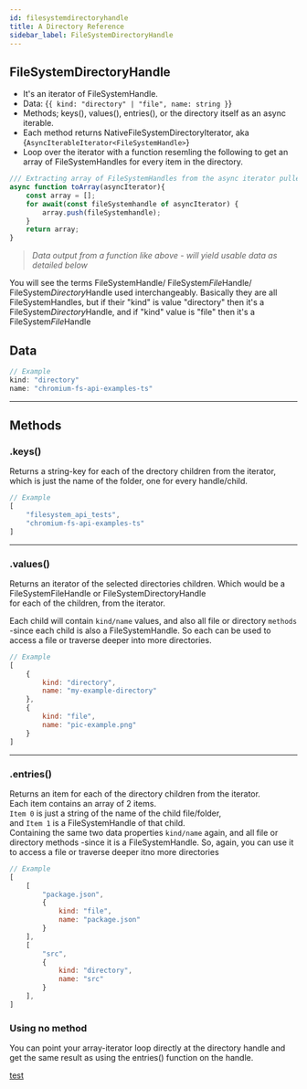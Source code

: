 ```yaml
---
id: filesystemdirectoryhandle
title: A Directory Reference
sidebar_label: FileSystemDirectoryHandle
---
```


## FileSystemDirectoryHandle
        
* It's an iterator of FileSystemHandle.  
* Data: {`{ kind: "directory" | "file", name: string }`}
* Methods;  keys(), values(), entries(), or the directory itself as an async iterable.
* Each method returns NativeFileSystemDirectoryIterator, aka {`AsyncIterableIterator<FileSystemHandle>`}
* Loop over the iterator with a function resemling the following to get an array of FileSystemHandles for every item in the directory. 

```javascript
/// Extracting array of FileSystemHandles from the async iterator pulled from keys(), values(), or entries()
async function toArray(asyncIterator){
    const array = [];
    for await(const fileSystemhandle of asyncIterator) {
        array.push(fileSystemhandle);
    }
    return array;
}
```

> _Data output from a function like above - will yield usable data as detailed below_



You will see the terms FileSystemHandle/ FileSystem*File*Handle/ FileSystem*Directory*Handle used
interchangeably. Basically they are all FileSystemHandles, but if their "kind" is value "directory" 
then it's a FileSystem*Directory*Handle, and if "kind" value is "file" then it's a FileSystem*File*Handle

## Data

```javascript
// Example
kind: "directory"
name: "chromium-fs-api-examples-ts"
```
---
## Methods

### **.keys()** 
Returns a string-key for each of the drectory children from the iterator, 
which is just the name of the folder, one for every handle/child.

```javascript
// Example
[
    "filesystem_api_tests",
    "chromium-fs-api-examples-ts"
]
```
---
### **.values()** 
Returns an iterator of the selected directories children. Which would be a FileSystemFileHandle or FileSystemDirectoryHandle  <br />
for each of the children, from the iterator.  <br />

Each child will contain `kind/name` values, and also all file or directory `methods` -since each child is also a FileSystemHandle.
So each can be used to access a file or traverse deeper into more directories.

```javascript
// Example
[
    {
        kind: "directory",
        name: "my-example-directory"
    },
    {
        kind: "file",
        name: "pic-example.png"
    }
]
```
---
### **.entries()**
Returns an item for each of the directory children from the iterator. <br />
Each item contains an array of 2 items.<br />
`Item 0` is just a string of the name of the child file/folder, <br />
and `Item 1` is a FileSystemHandle of that child. <br />
Containing the same two data properties `kind/name` again, and all file or directory methods 
-since it is a FileSystemHandle.
So, again, you can use it to access a file or traverse deeper itno more directories

```javascript
// Example
[
    [
        "package.json",
        {
            kind: "file",
            name: "package.json"
        }
    ],
    [
        "src",
        {
            kind: "directory",
            name: "src"
        }
    ],
]
```


### Using no method
You can point your array-iterator loop directly at the directory handle and get the same result as using the entries() function on the handle.


[test](/docs/mdx)